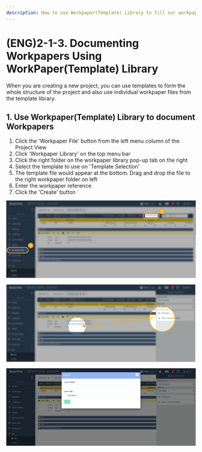 ```yaml
---
description: How to use Workpaper(Template) Library to fill our workpaper
---
```


# \(ENG\)2-1-3. Documenting Workpapers Using WorkPaper\(Template\) Library

When you are creating a new project, you can use templates to form the whole structure of the project and also use individual workpaper files from the template library.

## 1. Use Workpaper\(Template\) Library to document Workpapers

1. Click the 'Workpaper File' button from the left menu column of the Project View
2. Click 'Workpaper Library' on the top menu bar
3. Click the right folder on the workpaper library pop-up tab on the right
4. Select the template to use on 'Template Selection'
5. The template file would appear at the bottom. Drag and drop the file to the right workpaper folder on left
6. Enter the workpaper reference
7. Click the 'Create' button

![](../../../../.gitbook/assets/2-1-3-wp_base_screen2.jpg)

![](../../../../.gitbook/assets/2-1-3-wp_by_templates_1.jpg)

![](../../../../.gitbook/assets/2-1-3-wp_by_templates_3.jpg)

